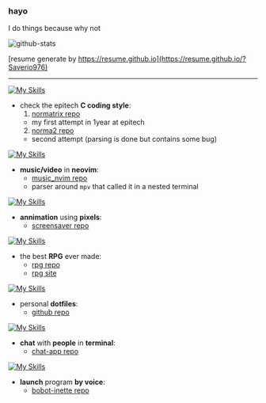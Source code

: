 ### hayo

I do things because why not

![github-stats](https://github-readme-stats.vercel.app/api/?username=Saverio976&count_private=true&theme=tokyonight&showicons=true)

[resume generate by https://resume.github.io](https://resume.github.io/?Saverio976)

------------------------------------------------------------------------------------

[![My Skills](https://skillicons.dev/icons?i=python,regex)](https://skillicons.dev)
- check the epitech **C coding style**:
  1. [normatrix repo](https://github.com/Saverio976/NorMatrix)
    - my first attempt in 1year at epitech
  2. [norma2 repo](https://github.com/X-R-G-B/norma2)
    - second attempt (parsing is done but contains some bug)


[![My Skills](https://skillicons.dev/icons?i=lua,neovim)](https://skillicons.dev)
- **music/video** in **neovim**:
  - [music_nvim repo](https://github.com/Saverio976/music.nvim)
  - parser around `mpv` that called it in a nested terminal


[![My Skills](https://skillicons.dev/icons?i=c)](https://skillicons.dev)
- **annimation** using **pixels**:
  - [screensaver repo](https://github.com/Saverio976/ScreenSaver)


[![My Skills](https://skillicons.dev/icons?i=c)](https://skillicons.dev)
- the best **RPG** ever made:
  - [rpg repo](https://github.com/X-R-G-B/FlashBackToTheFuture)
  - [rpg site](https://x-r-g-b.github.io/html/creation_popup/fbttf.html)


[![My Skills](https://skillicons.dev/icons?i=bash,neovim,vim,linux)](https://skillicons.dev)
- personal **dotfiles**:
  - [github repo](https://github.com/Saverio976/dotfiles)


[![My Skills](https://skillicons.dev/icons?i=python)](https://skillicons.dev)
- **chat** with **people** in **terminal**:
  - [chat-app repo](https://github.com/Saverio976/Chat-App-TUI)


[![My Skills](https://skillicons.dev/icons?i=python,pytorch)](https://skillicons.dev)
- **launch** program **by voice**:
  - [bobot-inette repo](https://github.com/Saverio976/bobot-inette)
